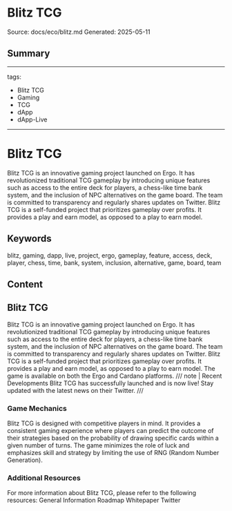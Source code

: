 # Blitz TCG
Source: docs/eco/blitz.md
Generated: 2025-05-11

## Summary
---
tags:
  - Blitz TCG
  - Gaming
  - TCG
  - dApp
  - dApp-Live
---

# Blitz TCG

Blitz TCG is an innovative gaming project launched on Ergo. It has revolutionized traditional TCG gameplay by introducing unique features such as access to the entire deck for players, a chess-like time bank system, and the inclusion of NPC alternatives on the game board. The team is committed to transparency and regularly shares updates on Twitter. Blitz TCG is a self-funded project that prioritizes gameplay over profits. It provides a play and earn model, as opposed to a play to earn model.

## Keywords
blitz, gaming, dapp, live, project, ergo, gameplay, feature, access, deck, player, chess, time, bank, system, inclusion, alternative, game, board, team

## Content
## Blitz TCG
Blitz TCG is an innovative gaming project launched on Ergo. It has revolutionized traditional TCG gameplay by introducing unique features such as access to the entire deck for players, a chess-like time bank system, and the inclusion of NPC alternatives on the game board. The team is committed to transparency and regularly shares updates on Twitter.
Blitz TCG is a self-funded project that prioritizes gameplay over profits. It provides a play and earn model, as opposed to a play to earn model. The game is available on both the Ergo and Cardano platforms.
/// note | Recent Developments
Blitz TCG has successfully launched and is now live! Stay updated with the latest news on their Twitter.
///

### Game Mechanics
Blitz TCG is designed with competitive players in mind. It provides a consistent gaming experience where players can predict the outcome of their strategies based on the probability of drawing specific cards within a given number of turns. The game minimizes the role of luck and emphasizes skill and strategy by limiting the use of RNG (Random Number Generation).

### Additional Resources
For more information about Blitz TCG, please refer to the following resources:
General Information 
Roadmap
Whitepaper
Twitter
